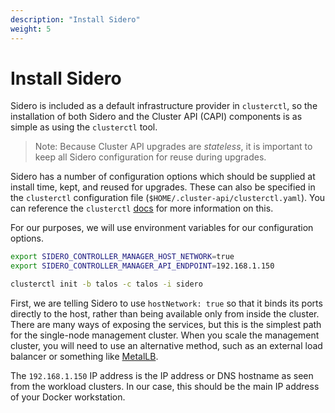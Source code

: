 ```yaml
---
description: "Install Sidero"
weight: 5
---
```


# Install Sidero

Sidero is included as a default infrastructure provider in `clusterctl`, so the
installation of both Sidero and the Cluster API (CAPI) components is as simple
as using the `clusterctl` tool.

> Note: Because Cluster API upgrades are _stateless_, it is important to keep all Sidero
> configuration for reuse during upgrades.

Sidero has a number of configuration options which should be supplied at install
time, kept, and reused for upgrades.
These can also be specified in the `clusterctl` configuration file
(`$HOME/.cluster-api/clusterctl.yaml`).
You can reference the `clusterctl`
[docs](https://cluster-api.sigs.k8s.io/clusterctl/configuration.html#clusterctl-configuration-file)
for more information on this.

For our purposes, we will use environment variables for our configuration
options.

```bash
export SIDERO_CONTROLLER_MANAGER_HOST_NETWORK=true
export SIDERO_CONTROLLER_MANAGER_API_ENDPOINT=192.168.1.150

clusterctl init -b talos -c talos -i sidero
```

First, we are telling Sidero to use `hostNetwork: true` so that it binds its
ports directly to the host, rather than being available only from inside the
cluster.
There are many ways of exposing the services, but this is the simplest
path for the single-node management cluster.
When you scale the management cluster, you will need to use an alternative
method, such as an external load balancer or something like
[MetalLB](https://metallb.universe.tf).

The `192.168.1.150` IP address is the IP address or DNS hostname as seen from the workload
clusters.
In our case, this should be the main IP address of your Docker
workstation.
